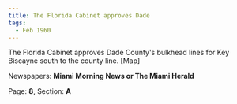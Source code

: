 ```yaml
---  
title: The Florida Cabinet approves Dade  
tags:  
  - Feb 1960  
---  
```

  
The Florida Cabinet approves Dade County's bulkhead lines for Key Biscayne south to the county line. [Map]  
  
Newspapers: **Miami Morning News or The Miami Herald**  
  
Page: **8**, Section: **A** 
